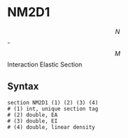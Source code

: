 # NM2D1

$$N$$-$$M$$ Interaction Elastic Section

## Syntax

```
section NM2D1 (1) (2) (3) (4)
# (1) int, unique section tag
# (2) double, EA
# (3) double, EI
# (4) double, linear density
```